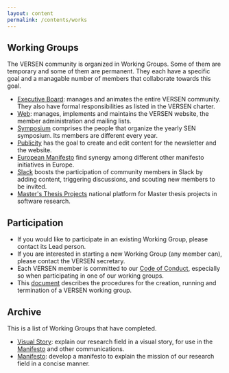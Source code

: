 ```yaml
---
layout: content
permalink: /contents/works
---
```


## Working Groups

The VERSEN community is organized in Working Groups. Some of them are temporary and some of them are permanent. They each have a specific goal and a managable number of members that collaborate towards this goal.

* [Executive Board](/contents/works/executive-board): manages and animates the entire VERSEN community. They also have formal responsibilities as listed in the VERSEN charter.
* [Web](/contents/works/web): manages, implements and maintains the VERSEN website, the member administration and mailing lists.
* [Symposium](/contents/works/symposium) comprises the people that organize the yearly SEN symposium. Its members are different every year.
* [Publicity](/contents/works/publicity) has the goal to create and edit content for the newsletter and the website.
* [European Manifesto](/contents/works/european-manifesto) find synergy among different other manifesto initiatives in Europe.
* [Slack](/contents/works/slack) boosts the participation of community members in Slack by adding content, triggering discussions, and scouting new members to be invited.
* [Master's Thesis Projects](/contents/works/masters-thesis-projects) national platform for Master thesis projects in software research.

## Participation

* If you would like to participate in an existing Working Group, please contact its Lead person.
* If you are interested in starting a new Working Group (any member can), please contact the VERSEN secretary.
* Each VERSEN member is committed to our [Code of Conduct](/contents/about/code-of-conduct), especially so when participating in one of our working groups.
* This [document](/assets/pdf/working-groups.pdf) describes the procedures for the creation, running and termination of a VERSEN working group.


## Archive

This is a list of Working Groups that have completed.

* [Visual Story](/contents/works/visual-story): explain our research field in a visual story, for use in the [Manifesto](/contents/manifesto) and other communications.
* [Manifesto](/contents/works/manifesto): develop a manifesto to explain the mission of our research field in a concise manner.
